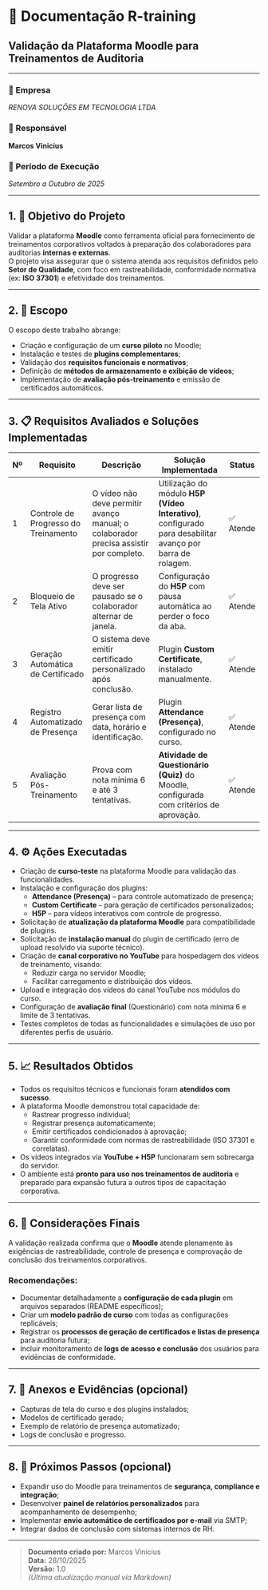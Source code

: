 # 📘 Documentação R-training  
## Validação da Plataforma Moodle para Treinamentos de Auditoria

---

### 🏢 Empresa
*RENOVA SOLUÇÕES EM TECNOLOGIA LTDA*  

### 👤 Responsável
**Marcos Vinicius**

### 📅 Período de Execução
*Setembro a Outubro de 2025*

---

## 1. 🎯 Objetivo do Projeto
Validar a plataforma **Moodle** como ferramenta oficial para fornecimento de treinamentos corporativos voltados à preparação dos colaboradores para auditorias **internas e externas**.  
O projeto visa assegurar que o sistema atenda aos requisitos definidos pelo **Setor de Qualidade**, com foco em rastreabilidade, conformidade normativa (ex: **ISO 37301**) e efetividade dos treinamentos.

---

## 2. 🧭 Escopo
O escopo deste trabalho abrange:

- Criação e configuração de um **curso piloto** no Moodle;
- Instalação e testes de **plugins complementares**;
- Validação dos **requisitos funcionais e normativos**;
- Definição de **métodos de armazenamento e exibição de vídeos**;
- Implementação de **avaliação pós-treinamento** e emissão de certificados automáticos.

---

## 3. 📋 Requisitos Avaliados e Soluções Implementadas

| Nº | Requisito | Descrição | Solução Implementada | Status |
|----|------------|------------|----------------------|--------|
| 1 | Controle de Progresso do Treinamento | O vídeo não deve permitir avanço manual; o colaborador precisa assistir por completo. | Utilização do módulo **H5P (Vídeo Interativo)**, configurado para desabilitar avanço por barra de rolagem. | ✅ Atende |
| 2 | Bloqueio de Tela Ativo | O progresso deve ser pausado se o colaborador alternar de janela. | Configuração do **H5P** com pausa automática ao perder o foco da aba. | ✅ Atende |
| 3 | Geração Automática de Certificado | O sistema deve emitir certificado personalizado após conclusão. | Plugin **Custom Certificate**, instalado manualmente. | ✅ Atende |
| 4 | Registro Automatizado de Presença | Gerar lista de presença com data, horário e identificação. | Plugin **Attendance (Presença)**, configurado no curso. | ✅ Atende |
| 5 | Avaliação Pós-Treinamento | Prova com nota mínima 6 e até 3 tentativas. | **Atividade de Questionário (Quiz)** do Moodle, configurada com critérios de aprovação. | ✅ Atende |

---

## 4. ⚙️ Ações Executadas

- Criação de **curso-teste** na plataforma Moodle para validação das funcionalidades.  
- Instalação e configuração dos plugins:
  - **Attendance (Presença)** – para controle automatizado de presença;
  - **Custom Certificate** – para geração de certificados personalizados;
  - **H5P** – para vídeos interativos com controle de progresso.
- Solicitação de **atualização da plataforma Moodle** para compatibilidade de plugins.
- Solicitação de **instalação manual** do plugin de certificado (erro de upload resolvido via suporte técnico).
- Criação de **canal corporativo no YouTube** para hospedagem dos vídeos de treinamento, visando:
  - Reduzir carga no servidor Moodle;
  - Facilitar carregamento e distribuição dos vídeos.
- Upload e integração dos vídeos do canal YouTube nos módulos do curso.
- Configuração de **avaliação final** (Questionário) com nota mínima 6 e limite de 3 tentativas.
- Testes completos de todas as funcionalidades e simulações de uso por diferentes perfis de usuário.

---

## 5. 📈 Resultados Obtidos

- Todos os requisitos técnicos e funcionais foram **atendidos com sucesso**.  
- A plataforma Moodle demonstrou total capacidade de:
  - Rastrear progresso individual;
  - Registrar presença automaticamente;
  - Emitir certificados condicionados à aprovação;
  - Garantir conformidade com normas de rastreabilidade (ISO 37301 e correlatas).  
- Os vídeos integrados via **YouTube + H5P** funcionaram sem sobrecarga do servidor.  
- O ambiente está **pronto para uso nos treinamentos de auditoria** e preparado para expansão futura a outros tipos de capacitação corporativa.

---

## 6. 🧩 Considerações Finais

A validação realizada confirma que o **Moodle** atende plenamente às exigências de rastreabilidade, controle de presença e comprovação de conclusão dos treinamentos corporativos.  

### Recomendações:
- Documentar detalhadamente a **configuração de cada plugin** em arquivos separados (README específicos);  
- Criar um **modelo padrão de curso** com todas as configurações replicáveis;  
- Registrar os **processos de geração de certificados e listas de presença** para auditoria futura;  
- Incluir monitoramento de **logs de acesso e conclusão** dos usuários para evidências de conformidade.

---

## 7. 📎 Anexos e Evidências (opcional)
- Capturas de tela do curso e dos plugins instalados;  
- Modelos de certificado gerado;  
- Exemplo de relatório de presença automatizado;  
- Logs de conclusão e progresso.  

---

## 8. 🧠 Próximos Passos (opcional)
- Expandir uso do Moodle para treinamentos de **segurança, compliance e integração**;  
- Desenvolver **painel de relatórios personalizados** para acompanhamento de desempenho;  
- Implementar **envio automático de certificados por e-mail** via SMTP;  
- Integrar dados de conclusão com sistemas internos de RH.  

---

> **Documento criado por:** Marcos Vinicius  
> **Data:** 28/10/2025  
> **Versão:** 1.0  
> *(Última atualização manual via Markdown)*
